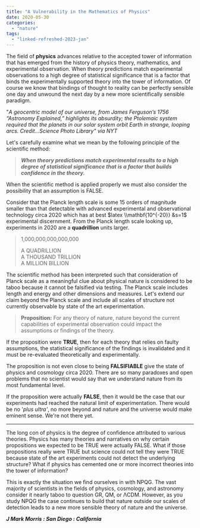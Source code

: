```yaml
---
title: "A Vulnerability in the Mathematics of Physics"
date: 2020-05-30
categories: 
  - "nature"
tags: 
  - "linked-refreshed-2023-jan"
---
```


The field of **physics** advances relative to the accepted tower of information that has emerged from the history of physics theory, mathematics, and experimental observation. When theory predictions match experimental observations to a high degree of statistical significance that is a factor that binds the experimentally supported theory into the tower of information. Of course we know that bindings of thought to reality can be perfectly sensible one day and unwound the next day by a new more scientifically sensible paradigm.

"_A geocentric model of our universe, from James Ferguson’s 1756 “Astronomy Explained,” highlights its absurdity; the Ptolemaic system required that the planets in our solar system orbit Earth in strange, looping arcs. Credit...Science Photo Library" via NYT_

Let's carefully examine what we mean by the following principle of the scientific method:

> **_When theory predictions match experimental results to a high degree of statistical significance that is a factor that builds confidence in the theory._**

When the scientific method is applied properly we must also consider the possibility that an assumption is FALSE.

Consider that the Planck length scale is some 15 orders of magnitude smaller than that detectable with advanced experimental and observational technology circa 2020 which has at best $latex \\mathbf{10^{-20}} &s=1$ experimental discernment. From the Planck length scale looking up, experiments in 2020 are a **quadrillion** units larger.

> 1,000,000,000,000,000
> 
> A QUADRILLION  
> A THOUSAND TRILLION  
> A MILLION BILLION

The scientific method has been interpreted such that consideration of Planck scale as a meaningful clue about physical nature is considered to be taboo because it cannot be falsified via testing. The Planck scale includes length and energy and other dimensions and measures. Let's extend our claim beyond the Planck scale and include all scales of structure not currently observable by state of the art experimentation.

> **Proposition:** For any theory of nature, nature beyond the current capabilities of experimental observation could impact the assumptions or findings of the theory.

If the proposition were **TRUE**, then for each theory that relies on faulty assumptions, the statistical significance of the findings is invalidated and it must be re-evaluated theoretically and experimentally.

The proposition is not even close to being **FALSIFIABLE** give the state of physics and cosmology circa 2020. There are so many paradoxes and open problems that no scientist would say that we understand nature from its most fundamental level.

If the proposition were actually **FALSE**, then it would be the case that our experiments had reached the natural limit of experimentation. There would be no '_plus ultra'_, no more beyond and nature and the universe would make eminent sense. We're not there yet.

* * *

The long con of physics is the degree of confidence attributed to various theories. Physics has many theories and narratives on why certain propositions we expected to be TRUE were actually FALSE. What if those propositions really were TRUE but science could not tell they were TRUE because state of the art experiments could not detect the underlying structure? What if physics has cemented one or more incorrect theories into the tower of information?

This is exactly the situation we find ourselves in with NPQG. The vast majority of scientists in the fields of physics, cosmology, and astronomy consider it nearly taboo to question GR, QM, or ΛCDM. However, as you study NPQG the case continues to build that nature outside our scales of detection leads to a new more sensible theory of nature and the universe.

**_J Mark Morris : San Diego : California_**

